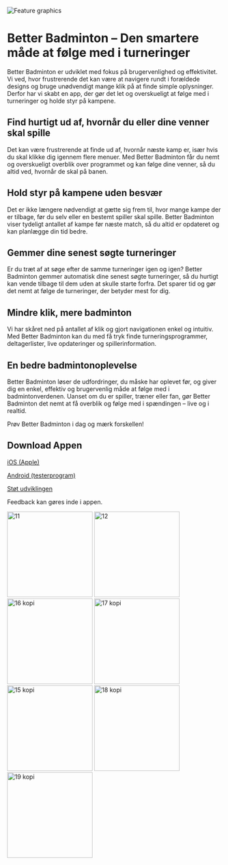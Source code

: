 <link rel="icon" href="https://github.com/user-attachments/assets/3330bb8d-ce86-479b-b9c9-ab9be15eb367">

![Feature graphics](https://github.com/user-attachments/assets/ba82f126-04e9-454a-8ce7-050d317791ed)


# Better Badminton – Den smartere måde at følge med i turneringer

Better Badminton er udviklet med fokus på brugervenlighed og effektivitet. Vi ved, hvor frustrerende det kan være at navigere rundt i forældede designs og bruge unødvendigt mange klik på at finde simple oplysninger. Derfor har vi skabt en app, der gør det let og overskueligt at følge med i turneringer og holde styr på kampene.

## Find hurtigt ud af, hvornår du eller dine venner skal spille
Det kan være frustrerende at finde ud af, hvornår næste kamp er, især hvis du skal klikke dig igennem flere menuer. Med Better Badminton får du nemt og overskueligt overblik over programmet og kan følge dine venner, så du altid ved, hvornår de skal på banen.

## Hold styr på kampene uden besvær
Det er ikke længere nødvendigt at gætte sig frem til, hvor mange kampe der er tilbage, før du selv eller en bestemt spiller skal spille. Better Badminton viser tydeligt antallet af kampe før næste match, så du altid er opdateret og kan planlægge din tid bedre.

## Gemmer dine senest søgte turneringer
Er du træt af at søge efter de samme turneringer igen og igen? Better Badminton gemmer automatisk dine senest søgte turneringer, så du hurtigt kan vende tilbage til dem uden at skulle starte forfra. Det sparer tid og gør det nemt at følge de turneringer, der betyder mest for dig.

## Mindre klik, mere badminton
Vi har skåret ned på antallet af klik og gjort navigationen enkel og intuitiv. Med Better Badminton kan du med få tryk finde turneringsprogrammer, deltagerlister, live opdateringer og spillerinformation.

## En bedre badmintonoplevelse
Better Badminton løser de udfordringer, du måske har oplevet før, og giver dig en enkel, effektiv og brugervenlig måde at følge med i badmintonverdenen. Uanset om du er spiller, træner eller fan, gør Better Badminton det nemt at få overblik og følge med i spændingen – live og i realtid.

Prøv Better Badminton i dag og mærk forskellen!

## Download Appen
[iOS (Apple)](https://apps.apple.com/us/app/better-badminton/id6742021070)

[Android (testerprogram)](https://forms.gle/8ipeQLBVdSMJC92c8)

[Støt udviklingen](https://studio.buymeacoffee.com/dashboard)

Feedback kan gøres inde i appen.

<img src="https://github.com/user-attachments/assets/276289b5-c0bc-4597-871b-d60dd3476c10" alt="11" width="200">
<img src="https://github.com/user-attachments/assets/f47d447f-8a17-459a-b296-fad1205a6df6" alt="12" width="200">
<img src="https://github.com/user-attachments/assets/56f6b550-7228-4623-b686-0106b15dc1c3" alt="16 kopi" width="200">
<img src="https://github.com/user-attachments/assets/c2b931df-fdde-4e99-b405-467273450ab2" alt="17 kopi" width="200">
<img src="https://github.com/user-attachments/assets/32c26ba5-90be-46e7-bf2c-58e38bfb4cb9" alt="15 kopi" width="200">
<img src="https://github.com/user-attachments/assets/2dda240f-d67e-4bc8-a312-90e8c8788621" alt="18 kopi" width="200">
<img src="https://github.com/user-attachments/assets/d078a675-7639-4528-9423-9a699e944ba7" alt="19 kopi" width="200">

